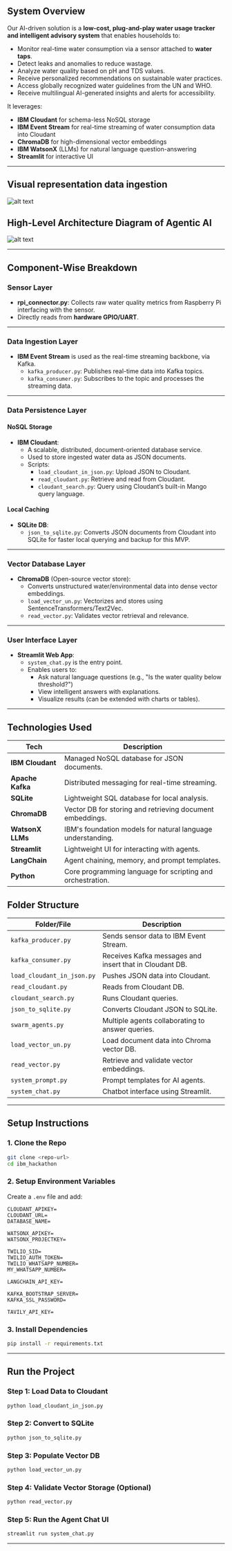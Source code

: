 
## System Overview

Our AI-driven solution is a **low-cost, plug-and-play water usage tracker and intelligent advisory system** that enables households to:
- Monitor real-time water consumption via a sensor attached to **water taps**.
- Detect leaks and anomalies to reduce wastage.
- Analyze water quality based on pH and TDS values.
- Receive personalized recommendations on sustainable water practices.
- Access globally recognized water guidelines from the UN and WHO.
- Receive multilingual AI-generated insights and alerts for accessibility.

It leverages:
- **IBM Cloudant** for schema-less NoSQL storage
- **IBM Event Stream** for real-time streaming of water consumption data into Cloudant
- **ChromaDB** for high-dimensional vector embeddings
- **IBM WatsonX** (LLMs) for natural language question-answering
- **Streamlit** for interactive UI

---

## Visual representation data ingestion

![alt text](flow_dgm.png)

## High-Level Architecture Diagram of Agentic AI

![alt text](agentic_dgm.png)

---

## Component-Wise Breakdown

### Sensor Layer
- **rpi_connector.py**: Collects raw water quality metrics from Raspberry Pi interfacing with the sensor.
- Directly reads from **hardware GPIO/UART**.

---

### Data Ingestion Layer
- **IBM Event Stream** is used as the real-time streaming backbone, via Kafka.
  - `kafka_producer.py`: Publishes real-time data into Kafka topics.
  - `kafka_consumer.py`: Subscribes to the topic and processes the streaming data.

---

### Data Persistence Layer

#### NoSQL Storage
- **IBM Cloudant**:
  - A scalable, distributed, document-oriented database service.
  - Used to store ingested water data as JSON documents.
  - Scripts:
    - `load_cloudant_in_json.py`: Upload JSON to Cloudant.
    - `read_cloudant.py`: Retrieve and read from Cloudant.
    - `cloudant_search.py`: Query using Cloudant’s built-in Mango query language.

#### Local Caching
- **SQLite DB**:
  - `json_to_sqlite.py`: Converts JSON documents from Cloudant into SQLite for faster local querying and backup for this MVP.

---

### Vector Database Layer

- **ChromaDB** (Open-source vector store):
  - Converts unstructured water/environmental data into dense vector embeddings.
  - `load_vector_un.py`: Vectorizes and stores using SentenceTransformers/Text2Vec.
  - `read_vector.py`: Validates vector retrieval and relevance.

---

### User Interface Layer

- **Streamlit Web App**:
  - `system_chat.py` is the entry point.
  - Enables users to:
    - Ask natural language questions (e.g., "Is the water quality below threshold?")
    - View intelligent answers with explanations.
    - Visualize results (can be extended with charts or tables).

---

## Technologies Used

| Tech | Description |
|------|-------------|
| **IBM Cloudant** | Managed NoSQL database for JSON documents. |
| **Apache Kafka** | Distributed messaging for real-time streaming. |
| **SQLite** | Lightweight SQL database for local analysis. |
| **ChromaDB** | Vector DB for storing and retrieving document embeddings. |
| **WatsonX LLMs** | IBM's foundation models for natural language understanding. |
| **Streamlit** | Lightweight UI for interacting with agents. |
| **LangChain** | Agent chaining, memory, and prompt templates. |
| **Python** | Core programming language for scripting and orchestration. |

## Folder Structure

| Folder/File | Description |
|-------------|-------------|
| `kafka_producer.py` | Sends sensor data to IBM Event Stream. |
| `kafka_consumer.py` | Receives Kafka messages and insert that in Cloudant DB. |
| `load_cloudant_in_json.py` | Pushes JSON data into Cloudant. |
| `read_cloudant.py` | Reads from Cloudant DB. |
| `cloudant_search.py` | Runs Cloudant queries. |
| `json_to_sqlite.py` | Converts Cloudant JSON to SQLite. |
| `swarm_agents.py` | Multiple agents collaborating to answer queries. |
| `load_vector_un.py` | Load document data into Chroma vector DB. |
| `read_vector.py` | Retrieve and validate vector embeddings. |
| `system_prompt.py` | Prompt templates for AI agents. |
| `system_chat.py` | Chatbot interface using Streamlit. |

---

## Setup Instructions

### 1. Clone the Repo

```bash
git clone <repo-url>
cd ibm_hackathon
```

### 2. Setup Environment Variables

Create a `.env` file and add:

```env
CLOUDANT_APIKEY=
CLOUDANT_URL=
DATABASE_NAME=

WATSONX_APIKEY=
WATSONX_PROJECTKEY=

TWILIO_SID=
TWILIO_AUTH_TOKEN=
TWILIO_WHATSAPP_NUMBER=
MY_WHATSAPP_NUMBER=

LANGCHAIN_API_KEY=

KAFKA_BOOTSTRAP_SERVER=
KAFKA_SSL_PASSWORD=

TAVILY_API_KEY=
```

### 3. Install Dependencies

```bash
pip install -r requirements.txt
```

---

##  Run the Project

### Step 1: Load Data to Cloudant

```bash
python load_cloudant_in_json.py
```

### Step 2: Convert to SQLite

```bash
python json_to_sqlite.py
```

### Step 3: Populate Vector DB

```bash
python load_vector_un.py
```

### Step 4: Validate Vector Storage (Optional)

```bash
python read_vector.py
```

### Step 5: Run the Agent Chat UI

```bash
streamlit run system_chat.py
```
---
